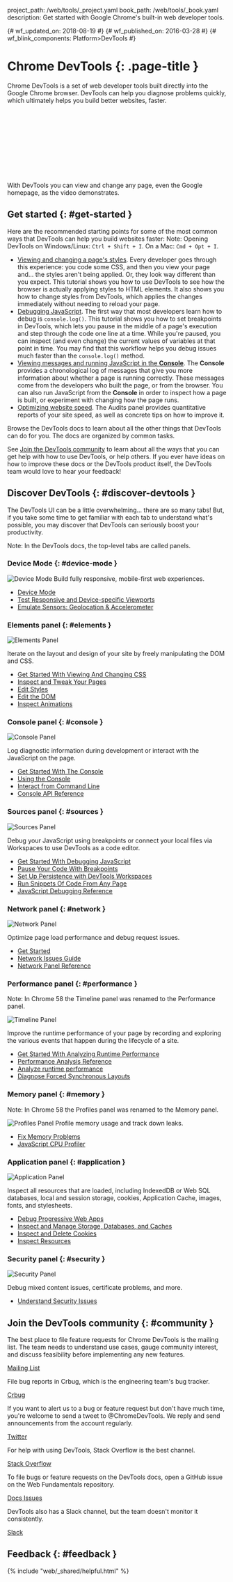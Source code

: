project_path: /web/tools/_project.yaml
book_path: /web/tools/_book.yaml
description: Get started with Google Chrome's built-in web developer tools.

{# wf_updated_on: 2018-08-19 #}
{# wf_published_on: 2016-03-28 #}
{# wf_blink_components: Platform>DevTools #}

# Chrome DevTools {: .page-title }

Chrome DevTools is a set of web developer tools built directly into the Google Chrome browser.
DevTools can help you diagnose problems quickly, which ultimately helps you build better
websites, faster.

<div class="video-wrapper">
  <iframe class="devsite-embedded-youtube-video" data-video-id="G_P6rpRSr4g"
          data-autohide="1" data-showinfo="0" frameborder="0" allowfullscreen>
  </iframe>
</div>

With DevTools you can view and change any page, even the Google homepage, as the video
demonstrates.

## Get started {: #get-started }

Here are the recommended starting points for some of the most common ways that DevTools
can help you build websites faster:
Note: Opening DevTools on Windows/Linux: `Ctrl + Shift + I`. On a Mac: `Cmd + Opt + I`.

* [Viewing and changing a page's styles](/web/tools/chrome-devtools/css/). Every developer goes
  through this experience: you code some CSS, and then you view your page and... the styles
  aren't being applied. Or, they look way different than you expect. This tutorial shows you how
  to use DevTools to see how the browser is actually applying styles to HTML elements. It also
  shows you how to change styles from DevTools, which applies the changes immediately without
  needing to reload your page.
* [Debugging JavaScript](/web/tools/chrome-devtools/javascript/). The first way that most
  developers learn how to debug is `console.log()`. This tutorial shows you how to set breakpoints
  in DevTools, which lets you pause in the middle of a page's execution and step through the
  code one line at a time. While you're paused, you can inspect (and even change) the current
  values of variables at that point in time. You may find that this workflow helps you
  debug issues much faster than the `console.log()` method.
* [Viewing messages and running JavaScript in the **Console**](console/get-started). The
  **Console** provides a chronological log of messages that give you more information about
  whether a page is running correctly. These messages come from the developers who built the
  page, or from the browser. You can also run JavaScript from the **Console** in order to
  inspect how a page is built, or experiment with changing how the page runs.
* [Optimizing website speed](/web/tools/chrome-devtools/speed/get-started). The Audits panel
  provides quantitative reports of your site speed, as well as concrete tips on how to improve it.

Browse the DevTools docs to learn about all the other things that DevTools can do for you.
The docs are organized by common tasks.

See [Join the DevTools community](#community) to learn about all the ways that you can
get help with how to use DevTools, or help others. If you ever have ideas on how to improve these
docs or the DevTools product itself, the DevTools team would love to hear your feedback!

## Discover DevTools {: #discover-devtools }

The DevTools UI can be a little overwhelming... there are so many tabs! But, if you take some
time to get familiar with each tab to understand what's possible, you may discover that DevTools
can seriously boost your productivity.

Note: In the DevTools docs, the top-level tabs are called panels.

### Device Mode {: #device-mode }

<img src="images/device-mode.png" alt="Device Mode" class="attempt-right">
Build fully responsive, mobile-first web experiences.</p>

* [Device Mode](/web/tools/chrome-devtools/device-mode/)
* [Test Responsive and Device-specific Viewports](/web/tools/chrome-devtools/device-mode/emulate-mobile-viewports)
* [Emulate Sensors: Geolocation &amp; Accelerometer](/web/tools/chrome-devtools/device-mode/device-input-and-sensors)

<div style="clear:both;"></div>

### Elements panel {: #elements }

<img src="images/panels/elements.png" alt="Elements Panel" class="attempt-right">

Iterate on the layout and design of your site by freely manipulating the DOM and CSS.

* [Get Started With Viewing And Changing CSS](/web/tools/chrome-devtools/css/)
* [Inspect and Tweak Your Pages](/web/tools/chrome-devtools/inspect-styles/)
* [Edit Styles](/web/tools/chrome-devtools/inspect-styles/edit-styles)
* [Edit the DOM](/web/tools/chrome-devtools/inspect-styles/edit-dom)
* [Inspect Animations](/web/tools/chrome-devtools/inspect-styles/animations)

<div style="clear:both;"></div>

### Console panel {: #console }

<img src="images/panels/console.png" alt="Console Panel" class="attempt-right">

Log diagnostic information during development or interact with the JavaScript on the page.

* [Get Started With The Console](/web/tools/chrome-devtools/console/get-started)
* [Using the Console](/web/tools/chrome-devtools/console/)
* [Interact from Command Line](/web/tools/chrome-devtools/console/command-line-reference)
* [Console API Reference](/web/tools/chrome-devtools/console/console-reference)

<div style="clear:both;"></div>

### Sources panel {: #sources }

<img src="images/panels/sources.png" alt="Sources Panel" class="attempt-right">

Debug your JavaScript using breakpoints or connect your local files via Workspaces to use
DevTools as a code editor.

* [Get Started With Debugging JavaScript](/web/tools/chrome-devtools/javascript)
* [Pause Your Code With Breakpoints](/web/tools/chrome-devtools/javascript/breakpoints)
* [Set Up Persistence with DevTools Workspaces](/web/tools/setup/setup-workflow)
* [Run Snippets Of Code From Any Page](/web/tools/chrome-devtools/snippets)
* [JavaScript Debugging Reference](/web/tools/chrome-devtools/javascript/reference)

<div style="clear:both;"></div>

### Network panel {: #network }

<img src="images/panels/network.png" alt="Network Panel" class="attempt-right">

Optimize page load performance and debug request issues.

* [Get Started](/web/tools/chrome-devtools/network-performance/)
* [Network Issues Guide](/web/tools/chrome-devtools/network-performance/issues)
* [Network Panel Reference](/web/tools/chrome-devtools/network-performance/reference)

<div style="clear:both;"></div>

### Performance panel {: #performance }

Note: In Chrome 58 the Timeline panel was renamed to the Performance panel.

<img src="images/panels/performance.png" alt="Timeline Panel" class="attempt-right">

Improve the runtime performance of your page by recording and exploring the
various events that happen during the lifecycle of a site.

* [Get Started With Analyzing Runtime Performance][runtimegs]
* [Performance Analysis Reference](/web/tools/chrome-devtools/evaluate-performance/reference)
* [Analyze runtime performance](/web/tools/chrome-devtools/rendering-tools/)
* [Diagnose Forced Synchronous Layouts](/web/tools/chrome-devtools/rendering-tools/forced-synchronous-layouts)

[runtimegs]: /web/tools/chrome-devtools/evaluate-performance/

<div style="clear:both;"></div>

### Memory panel {: #memory }

Note: In Chrome 58 the Profiles panel was renamed to the Memory panel.

<img src="images/panels/memory.png" alt="Profiles Panel" class="attempt-right">
Profile memory usage and track down leaks.

* [Fix Memory Problems](/web/tools/chrome-devtools/memory-problems/)
* [JavaScript CPU Profiler](/web/tools/chrome-devtools/rendering-tools/js-execution)

<div style="clear:both;"></div>

### Application panel {: #application }

<img src="images/panels/application.png" alt="Application Panel" class="attempt-right">

Inspect all resources that are loaded, including IndexedDB or Web SQL databases, local and
session storage, cookies, Application Cache, images, fonts, and stylesheets.

* [Debug Progressive Web Apps](/web/tools/chrome-devtools/progressive-web-apps)
* [Inspect and Manage Storage, Databases, and Caches](/web/tools/chrome-devtools/manage-data/local-storage)
* [Inspect and Delete Cookies](/web/tools/chrome-devtools/manage-data/cookies)
* [Inspect Resources](/web/tools/chrome-devtools/manage-data/page-resources)

<div style="clear:both;"></div>

### Security panel {: #security }

<img src="images/panels/security.png" alt="Security Panel" class="attempt-right">

Debug mixed content issues, certificate problems, and more.

* [Understand Security Issues](/web/tools/chrome-devtools/security)

<div style="clear:both;"></div>

## Join the DevTools community {: #community }

<style>
  .cdt-but {
    display: inline-block;
  }
</style>

The best place to file feature requests for Chrome DevTools is the mailing list.
The team needs to understand use cases, gauge community interest, and discuss
feasibility before implementing any new features.

<a class="button button-primary gc-analytics-event cdt-but"
   href="https://groups.google.com/forum/#!forum/google-chrome-developer-tools"
   data-category="DevTools" data-label="Home / Mailing List">Mailing List</a>

File bug reports in Crbug, which is the engineering team's bug tracker.

<a class="button button-primary gc-analytics-event" href="https://crbug.com"
   data-category="DevTools" data-label="Home / Crbug">Crbug</a>

If you want to alert us to a bug or feature request but don't have much time,
you're welcome to send a tweet to @ChromeDevTools. We reply and send
announcements from the account regularly.

<a class="button button-primary gc-analytics-event"
   data-category="DevTools" data-label="Home / Twitter"
   href="https://twitter.com/ChromeDevTools">Twitter</a>

For help with using DevTools, Stack Overflow is the best channel.

<a class="button button-primary gc-analytics-event cdt-but"
   href="https://stackoverflow.com/questions/ask?tags=google-chrome-devtools"
   data-category="DevTools" data-label="Home / Stack Overflow">
  Stack Overflow
</a>

To file bugs or feature requests on the DevTools docs, open a GitHub issue
on the Web Fundamentals repository.

<a class="button button-primary gc-analytics-event"
   href="https://github.com/google/webfundamentals/issues/new"
   data-category="DevTools" data-label="Home / GitHub">Docs Issues</a>

DevTools also has a Slack channel, but the team doesn't monitor it
consistently.

<a class="button button-primary gc-analytics-event"
   href="https://chromiumdev.slack.com/messages/devtools/"
   data-category="DevTools" data-label="Home / Slack">Slack</a>

## Feedback {: #feedback }

{% include "web/_shared/helpful.html" %}
